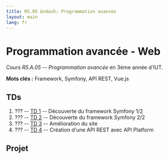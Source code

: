 ```yaml
---
title: R5.05 &ndash; Programmation avancée
layout: main
lang: fr
---
```


# Programmation avancée - Web

Cours *R5.A.05 -- Programmation avancée* en
3ème année d'IUT.

**Mots clés :** Framework, Symfony, API REST, Vue.js

## TDs

1. ??? -- [TD 1](tutorials/tutorial1) -- Découverte du framework Symfony 1/2
2. ??? -- [TD 2](tutorials/tutorial2) -- Découverte du framework Symfony 2/2
3. ??? -- [TD 3](tutorials/tutorial3) -- Amélioration du site
4. ??? -- [TD 4](tutorials/tutorial4) -- Création d'une API REST avec API Platform

## Projet